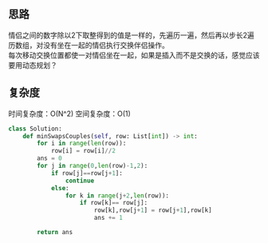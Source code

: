 ## 思路
情侣之间的数字除以2下取整得到的值是一样的，先遍历一遍，然后再以步长2遍历数组，对没有坐在一起的情侣执行交换伴侣操作。  
每次移动交换位置都使一对情侣坐在一起，如果是插入而不是交换的话，感觉应该要用动态规划？
## 复杂度
时间复杂度：O(N^2)
空间复杂度：O(1)
```python
class Solution:
    def minSwapsCouples(self, row: List[int]) -> int:
        for i in range(len(row)):
            row[i] = row[i]//2
        ans = 0
        for j in range(0,len(row)-1,2):
            if row[j]==row[j+1]:
                continue
            else:
                for k in range(j+2,len(row)):
                    if row[k]== row[j]:
                        row[k],row[j+1] = row[j+1],row[k]
                        ans += 1

        return ans
```
